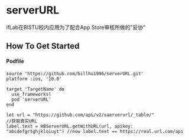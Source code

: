 # serverURL
ifLab在BISTU校内应用为了配合App Store审核所做的"妥协"

## How To Get Started

#### Podfile

```
source 'https://github.com/billhu1996/serverURL.git'
platform :ios, '10.0'

target 'TargetName' do
  use_frameworks!
  pod 'serverURL'
end
```

```
let url = "https://github.com/api/v2/saerverurl/_table/"
//获取真实URL
label.text = HBServerURL.getWithURL(url, apikey: "abcdefgrtghjkloiuyt") //now label.text == https://real.url.com/api

```
